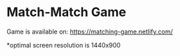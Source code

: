 # Match-Match Game

Game is available on: https://matching-game.netlify.com/


*optimal screen resolution is 1440x900